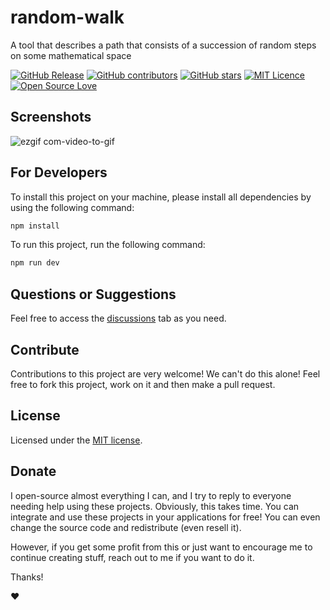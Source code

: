 # random-walk

A tool that describes a path that consists of a succession of random steps on some mathematical space


[![GitHub Release](https://img.shields.io/github/release/thiagodnf/random-walk.svg)](https://github.com/thiagodnf/random-walk/releases/latest)
[![GitHub contributors](https://img.shields.io/github/contributors/thiagodnf/random-walk.svg)](https://github.com/thiagodnf/random-walk/graphs/contributors)
[![GitHub stars](https://img.shields.io/github/stars/thiagodnf/random-walk.svg)](https://github.com/thiagodnf/random-walk)
[![MIT Licence](https://badges.frapsoft.com/os/mit/mit.svg?v=103)](https://opensource.org/licenses/mit-license.php)
[![Open Source Love](https://badges.frapsoft.com/os/v1/open-source.svg?v=103)](https://github.com/ellerbrock/open-source-badges/)

## Screenshots
![ezgif com-video-to-gif](https://github.com/thiagodnf/random-walk/assets/114015/2c6ce738-583e-454c-8c33-b3d924d9f887)

## For Developers

To install this project on your machine, please install all dependencies by using the following command:

```sh
npm install
```

To run this project, run the following command:

```sh
npm run dev
```

## Questions or Suggestions

Feel free to access the <a href="../../discussions">discussions</a> tab as you need.

## Contribute

Contributions to this project are very welcome! We can't do this alone! Feel free to fork this project, work on it and then make a pull request.

## License

Licensed under the [MIT license](LICENSE).

## Donate

I open-source almost everything I can, and I try to reply to everyone needing help using these projects. Obviously, this takes time. You can integrate and use these projects in your applications for free! You can even change the source code and redistribute (even resell it).

However, if you get some profit from this or just want to encourage me to continue creating stuff, reach out to me if you want to do it.

Thanks!

❤️
